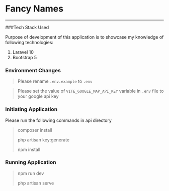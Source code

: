 # Fancy Names

---

###Tech Stack Used

Purpose of development of this application is to showcase my knowledge of following technologies:

1. Laravel 10
2. Bootstrap 5

### Environment Changes

> Please rename `.env.example` to `.env`

> Please set the value of `VITE_GOOGLE_MAP_API_KEY` variable in `.env` file to your google api key

### Initiating Application
Please run the following commands in api directory

> composer install
>
> php artisan key:generate
>
> npm install

### Running Application

> npm run dev
>
> php artisan serve

